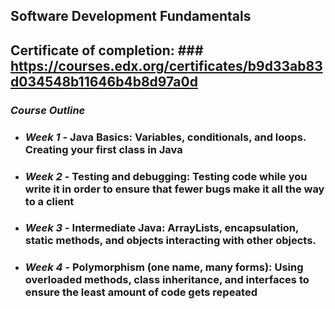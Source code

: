 ## Software Development Fundamentals

## Certificate of completion: ### https://courses.edx.org/certificates/b9d33ab83d034548b11646b4b8d97a0d

### *Course Outline*
* ### *Week 1* - Java Basics: Variables, conditionals, and loops. Creating your first class in Java
* ### *Week 2* - Testing and debugging: Testing code while you write it in order to ensure that fewer bugs make it all the way to a client
* ### *Week 3* - Intermediate Java: ArrayLists, encapsulation, static methods, and objects interacting with other objects.
* ### *Week 4* - Polymorphism (one name, many forms): Using overloaded methods, class inheritance, and interfaces to ensure the least amount of code gets repeated
